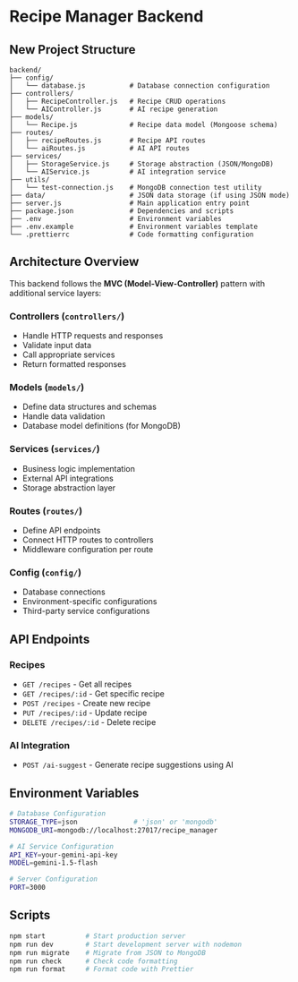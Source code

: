 # Recipe Manager Backend

## New Project Structure

```
backend/
├── config/
│   └── database.js           # Database connection configuration
├── controllers/
│   ├── RecipeController.js   # Recipe CRUD operations
│   └── AIController.js       # AI recipe generation
├── models/
│   └── Recipe.js             # Recipe data model (Mongoose schema)
├── routes/
│   ├── recipeRoutes.js       # Recipe API routes
│   └── aiRoutes.js           # AI API routes
├── services/
│   ├── StorageService.js     # Storage abstraction (JSON/MongoDB)
│   └── AIService.js          # AI integration service
├── utils/
│   └── test-connection.js    # MongoDB connection test utility
├── data/                     # JSON data storage (if using JSON mode)
├── server.js                 # Main application entry point
├── package.json              # Dependencies and scripts
├── .env                      # Environment variables
├── .env.example              # Environment variables template
└── .prettierrc               # Code formatting configuration
```

## Architecture Overview

This backend follows the **MVC (Model-View-Controller)** pattern with additional service layers:

### Controllers (`controllers/`)
- Handle HTTP requests and responses
- Validate input data
- Call appropriate services
- Return formatted responses

### Models (`models/`)
- Define data structures and schemas
- Handle data validation
- Database model definitions (for MongoDB)

### Services (`services/`)
- Business logic implementation
- External API integrations
- Storage abstraction layer

### Routes (`routes/`)
- Define API endpoints
- Connect HTTP routes to controllers
- Middleware configuration per route

### Config (`config/`)
- Database connections
- Environment-specific configurations
- Third-party service configurations

## API Endpoints

### Recipes
- `GET /recipes` - Get all recipes
- `GET /recipes/:id` - Get specific recipe
- `POST /recipes` - Create new recipe
- `PUT /recipes/:id` - Update recipe
- `DELETE /recipes/:id` - Delete recipe

### AI Integration
- `POST /ai-suggest` - Generate recipe suggestions using AI

## Environment Variables

```bash
# Database Configuration
STORAGE_TYPE=json              # 'json' or 'mongodb'
MONGODB_URI=mongodb://localhost:27017/recipe_manager

# AI Service Configuration
API_KEY=your-gemini-api-key
MODEL=gemini-1.5-flash

# Server Configuration
PORT=3000
```

## Scripts

```bash
npm start          # Start production server
npm run dev        # Start development server with nodemon
npm run migrate    # Migrate from JSON to MongoDB
npm run check      # Check code formatting
npm run format     # Format code with Prettier
```